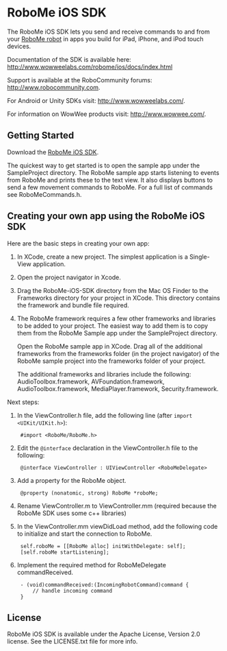 RoboMe iOS SDK
===============

The RoboMe iOS SDK lets you send and receive commands to and from your [RoboMe robot](http://www.wowwee.com) in apps you build for iPad, iPhone, and iPod touch devices.

Documentation of the SDK is available here: http://www.wowweelabs.com/robome/ios/docs/index.html

Support is available at the RoboCommunity forums: http://www.robocommunity.com.

For Android or Unity SDKs visit: http://www.wowweelabs.com/. 

For information on WowWee products visit: http://www.wowwee.com/.

Getting Started
---------------------------------------

Download the [RoboMe iOS SDK](https://github.com/WowWeeLabs/RoboMe-iOS-SDK).

The quickest way to get started is to open the sample app under the SampleProject directory. The RoboMe sample app starts listening to events from RoboMe and prints these to the text view. It also displays buttons to send a few movement commands to RoboMe. For a full list of commands see RoboMeCommands.h.

Creating your own app using the RoboMe iOS SDK
-----------------------------------------------

Here are the basic steps in creating your own app:

1. In XCode, create a new project. The simplest application is a Single-View application.

2. Open the project navigator in Xcode.

3. Drag the RoboMe-iOS-SDK directory from the Mac OS Finder to the Frameworks directory for your project in XCode. This directory contains the framework and bundle file required.

4. The RoboMe framework requires a few other frameworks and libraries to be added to your project. The easiest way to add them is
to copy them from the RoboMe Sample app under the SampleProject directory.

	Open the RoboMe sample app in XCode. Drag all of the additional frameworks from the frameworks folder (in the project navigator)
	of the RoboMe sample project into the frameworks folder of your project.
	
	The additional frameworks and libraries include the following: AudioToolbox.framework, AVFoundation.framework, AudioToolbox.framework, MediaPlayer.framework, Security.framework.

Next steps:

1. In the ViewController.h file, add the following line (after `import <UIKit/UIKit.h>`):

		#import <RoboMe/RoboMe.h>

2. Edit the `@interface` declaration in the ViewController.h file to the following:

		@interface ViewController : UIViewController <RoboMeDelegate>

3. Add a property for the RoboMe object.

		@property (nonatomic, strong) RoboMe *roboMe;

4. Rename ViewController.m to ViewController.mm (required because the RoboMe SDK uses some c++ libraries)

5. In the ViewController.mm viewDidLoad method, add the following code to initialize and start the connection to RoboMe.

		self.roboMe = [[RoboMe alloc] initWithDelegate: self];
		[self.roboMe startListening];
		

6. Implement the required method for RoboMeDelegate commandReceived.

		- (void)commandReceived:(IncomingRobotCommand)command {
			// handle incoming command
		}

License
-----------------------------------------------

RoboMe iOS SDK is available under the Apache License, Version 2.0 license. See the LICENSE.txt file for more info.